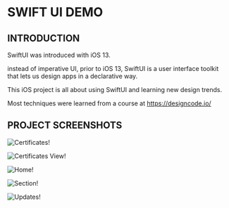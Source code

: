 # SWIFT UI DEMO

## INTRODUCTION

SwiftUI was introduced with iOS 13. 

instead of imperative UI, prior to iOS 13, SwiftUI is a user interface toolkit that lets us design apps in a declarative way.

This iOS project is all about using SwiftUI and learning new design trends.

Most techniques were learned from a course at https://designcode.io/


## PROJECT SCREENSHOTS

![Certificates!](Images/Certificates.png)

![Certificates View!](Images/Certificates_View.png)

![Home!](Images/Home.png)

![Section!](Images/Section.png)

![Updates!](Images/Updates.png)
